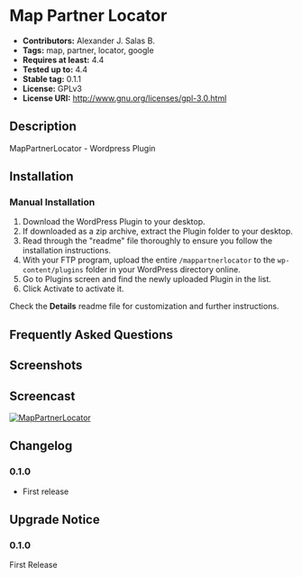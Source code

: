 # Map Partner Locator #
* **Contributors:**      Alexander J. Salas B.
* **Tags:**              map, partner, locator, google
* **Requires at least:** 4.4
* **Tested up to:**      4.4
* **Stable tag:**        0.1.1
* **License:**           GPLv3
* **License URI:**       http://www.gnu.org/licenses/gpl-3.0.html

## Description ##

MapPartnerLocator - Wordpress Plugin

## Installation ##

### Manual Installation ###

1. Download the WordPress Plugin to your desktop.
2. If downloaded as a zip archive, extract the Plugin folder to your desktop.
3. Read through the "readme" file thoroughly to ensure you follow the installation instructions.
4. With your FTP program, upload the entire `/mappartnerlocator` to the `wp-content/plugins` folder in your WordPress directory online.
5. Go to Plugins screen and find the newly uploaded Plugin in the list.
6. Click Activate to activate it.

Check the **Details** readme file for customization and further instructions.

## Frequently Asked Questions ##

## Screenshots ##

## Screencast ##
[![MapPartnerLocator](http://img.youtube.com/vi/ShTBtwqu-uM/0.jpg)](http://www.youtube.com/watch?v=ShTBtwqu-uM)

## Changelog ##

### 0.1.0 ###
* First release

## Upgrade Notice ##

### 0.1.0 ###
First Release
